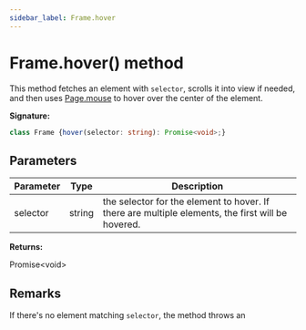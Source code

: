 ```yaml
---
sidebar_label: Frame.hover
---
```

# Frame.hover() method

This method fetches an element with `selector`, scrolls it into view if needed, and then uses [Page.mouse](./puppeteer.page.mouse.md) to hover over the center of the element.

**Signature:**

```typescript
class Frame {hover(selector: string): Promise<void>;}
```

## Parameters

|  Parameter | Type | Description |
|  --- | --- | --- |
|  selector | string | the selector for the element to hover. If there are multiple elements, the first will be hovered. |

**Returns:**

Promise&lt;void&gt;

## Remarks

If there's no element matching `selector`, the method throws an

